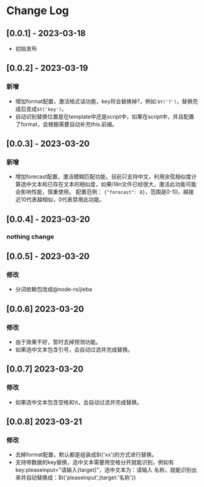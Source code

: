 # Change Log

## [0.0.1] - 2023-03-18
- 初始发布

## [0.0.2] - 2023-03-19
### 新增
- 增加format配置，激活格式话功能，key将会替换掉?，例如:`$t('?')`，替换完成后变成`$t('key')`。
- 自动识别替换位置是在template中还是script中，如果在script中，并且配置了format，会根据需要自动补充this.前缀。

## [0.0.3] - 2023-03-20
### 新增
- 增加forecast配置，激活模糊匹配功能，目前只支持中文，利用余弦相似度计算选中文本和已存在文本的相似度，如果i18n文件已经很大，激活此功能可能会影响性能，慎重使用。
  配置范例： `{"forecast": 8}`，范围是0-10，越接近10代表越相似，0代表禁用此功能。

## [0.0.4] - 2023-03-20
### nothing change

## [0.0.5] - 2023-03-20
### 修改
- 分词依赖包改成@node-rs/jieba

## [0.0.6]  2023-03-20
### 修改
- 由于效果不好，暂时去掉预测功能。
- 如果选中文本包含引号，会自动过滤并完成替换。

## [0.0.7]  2023-03-20
### 修改
- 如果选中文本包含空格和\t，会自动过滤并完成替换。

## [0.0.8]  2023-03-21
### 修改
- 去掉format配置，默认都是组装成$t('xx')的方式进行替换。
- 支持带数据的key替换，选中文本需要用空格分开就能识别，例如有key:pleaseinput="请输入{target}"，选中文本为：请输入 名称，就能识别出来并自动替换成：$t('pleaseinput',{target:'名称'})
